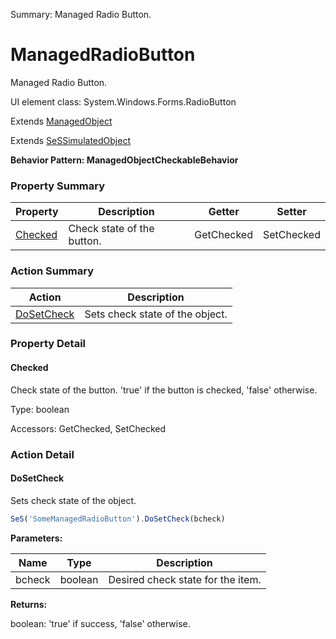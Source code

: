 Summary: Managed Radio Button.

# ManagedRadioButton

Managed Radio Button.
 
UI element class: System.Windows.Forms.RadioButton

Extends [ManagedObject](ManagedObject.md)

Extends [SeSSimulatedObject](SeSSimulatedObject.md)





**Behavior Pattern: ManagedObjectCheckableBehavior**


<!-- ============================== property summary ========================== -->

  

### Property Summary

| **Property** | **Description** | **Getter** | **Setter** |
| ------------ | --------------- | ---------- | ---------- |
| [Checked](#checked) | Check state of the button. | GetChecked | SetChecked |



  
<!-- ============================== action summary ========================== -->



### Action Summary

|  **Action** | **Description** | 
| ----------- | --------------- |
|  [DoSetCheck](#dosetcheck) | Sets check state of the object. |




<!-- ============================== property detail ========================== -->
  
### Property Detail
    
<a name="Checked"></a>
#### Checked


Check state of the button. 'true' if the button is checked, 'false' otherwise.

      
  
      
Type: boolean
      
      
Accessors: GetChecked, SetChecked
      
    
  
  
<!-- ============================== action detail ========================== -->
  
### Action Detail
    
<a name="DoSetCheck"></a>    
#### DoSetCheck

Sets check state of the object.

```javascript
SeS('SomeManagedRadioButton').DoSetCheck(bcheck)
```


**Parameters:**

|  **Name** | **Type** | **Description** |
| ---------- | -------- | --------------- |
| bcheck | boolean |  Desired check state for the item. |




**Returns:**

boolean: 'true' if success, 'false' otherwise.



<a name="see.also.managedradiobutton.dosetcheck"></a>

  

